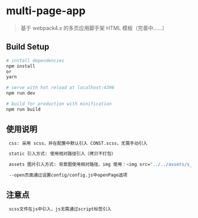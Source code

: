 # multi-page-app

> 基于 webpack4.x 的多页应用脚手架 HTML 模板（完善中......）

## Build Setup

```bash
# install dependencies
npm install
or
yarn

# serve with hot reload at localhost:4396
npm run dev

# build for production with minification
npm run build
```

## 使用说明

```bash
 css: 采用 scss，并在配置中默认引入 CONST.scss，无需手动引入

 static 引入方式: 使用相对路径引入（拷贝不打包）

 assets 图片引入方式: 背景图使用相对路径、img 使用：<img src="../../assets/s_rate_red_1.png">（打包）

 --open页面通过设置config/config.js中openPage选项
```

## 注意点

```bash
 scss文件在js中引入，js无需通过script标签引入
```
